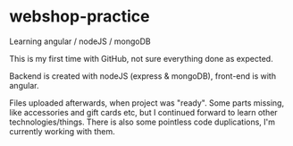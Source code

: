 # webshop-practice
Learning angular / nodeJS / mongoDB

This is my first time with GitHub, not sure everything done as expected. 

Backend is created with nodeJS (express & mongoDB), front-end is with angular.

Files uploaded afterwards, when project was "ready". Some parts missing, like accessories and gift cards etc, but I continued forward to learn other technologies/things. There is also some pointless code duplications, I'm currently working with them.
